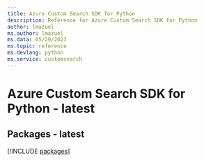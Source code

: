 ```yaml
---
title: Azure Custom Search SDK for Python
description: Reference for Azure Custom Search SDK for Python
author: lmazuel
ms.author: lmazuel
ms.data: 05/29/2023
ms.topic: reference
ms.devlang: python
ms.service: customsearch
---
```

# Azure Custom Search SDK for Python - latest
## Packages - latest
[!INCLUDE [packages](custom-search-index.md)]